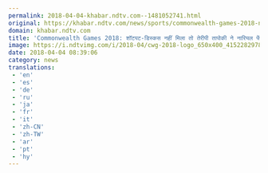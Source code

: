 ```yaml
---
permalink: 2018-04-04-khabar.ndtv.com--1481052741.html
original: https://khabar.ndtv.com/news/sports/commonwealth-games-2018-no-shot-put-or-discus-use-a-coconut-instead-1832725
domain: khabar.ndtv.com
title: 'Commonwealth Games 2018: शॉटपट-डिस्कस नहीं मिला तो तेरीपी तापोकी ने नारियल फेंककर किया अभ्यास..'
image: https://i.ndtvimg.com/i/2018-04/cwg-2018-logo_650x400_41522829789.jpg
date: 2018-04-04 08:39:06
category: news
translations: 
 - 'en'
 - 'es'
 - 'de'
 - 'ru'
 - 'ja'
 - 'fr'
 - 'it'
 - 'zh-CN'
 - 'zh-TW'
 - 'ar'
 - 'pt'
 - 'hy'
---
```


